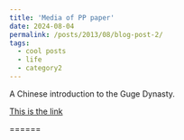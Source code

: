```yaml
---
title: 'Media of PP paper'
date: 2024-08-04
permalink: /posts/2013/08/blog-post-2/
tags:
  - cool posts
  - life
  - category2
---
```

A Chinese introduction to the Guge Dynasty.

[This is the link](https://tv.cctv.com/2024/05/17/VIDEclpUs8GqYqi9UiM6EvHX240517.shtml)

======

